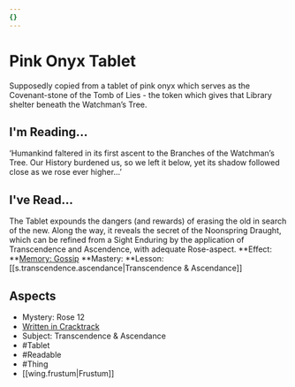 ```yaml
---
{}
---
```

# Pink Onyx Tablet
Supposedly copied from a tablet of pink onyx which serves as the Covenant-stone of the Tomb of Lies - the token which gives that Library shelter beneath the Watchman’s Tree.
## I'm Reading...
‘Humankind faltered in its first ascent to the Branches of the Watchman’s Tree. Our History burdened us, so we left it below, yet its shadow followed close as we rose ever higher…’
## I've Read...
The Tablet expounds the dangers (and rewards) of erasing the old in search of the new. Along the way, it reveals the secret of the Noonspring Draught, which can be refined from a Sight Enduring by the application of Transcendence and Ascendence, with adequate Rose-aspect.
**Effect: **[Memory: Gossip](https://uadaf.theevilroot.xyz/rowenarium/element/mem.gossip)
**Mastery: **Lesson: [[s.transcendence.ascendance|Transcendence & Ascendance]]
## Aspects
- Mystery: Rose 12
- [Written in Cracktrack](https://uadaf.theevilroot.xyz/rowenarium/element/w.cracktrack)
- Subject: Transcendence & Ascendance
- #Tablet
- #Readable
- #Thing
- [[wing.frustum|Frustum]]